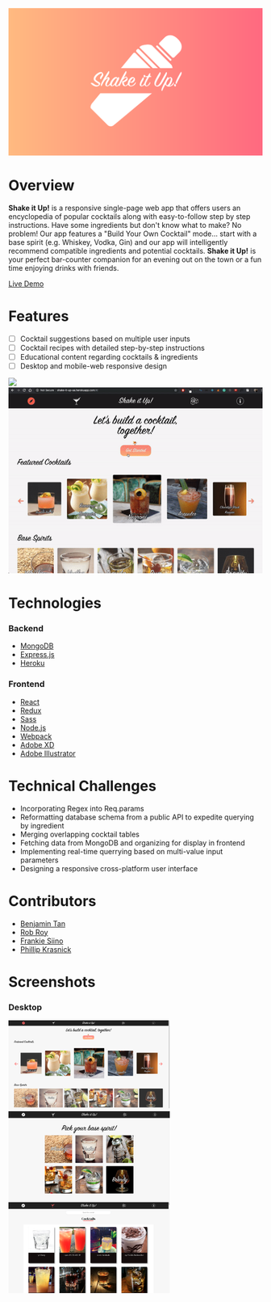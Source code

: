 <img src="https://github.com/BenjaminT88/shake_it_up/blob/master/frontend/src/assets/Logos/SIU%20Logo.png"></img>

# Overview
<strong>Shake it Up!</strong> is a responsive single-page web app that offers users an encyclopedia of popular cocktails along with easy-to-follow step by step instructions. Have some ingredients but don't know what to make? No problem! Our app features a "Build Your Own Cocktail" mode... start with a base spirit (e.g. Whiskey, Vodka, Gin) and our app will intelligently recommend compatible ingredients and potential cocktails. <strong>Shake it Up!</strong> is your perfect bar-counter companion for an evening out on the town or a fun time enjoying drinks with friends.

<a href="http://shake-it-up-aa.herokuapp.com" target="_blank">Live Demo</a>

# Features
- [ ] Cocktail suggestions based on multiple user inputs
- [ ] Cocktail recipes with detailed step-by-step instructions
- [ ] Educational content regarding cocktails & ingredients
- [ ] Desktop and mobile-web responsive design

<img src="https://github.com/BenjaminT88/shake_it_up/blob/master/frontend/src/assets/GIFs/discover.gif"></img>
<img src="https://github.com/BenjaminT88/shake_it_up/blob/master/frontend/src/assets/GIFs/byoc.gif"></img>

# Technologies

### Backend

<ul>
    <a href="https://www.mongodb.com/" target="_blank"><li>MongoDB</li></a>
    <a href="https://expressjs.com/" target="_blank"><li>Express.js</li></a>
    <a href="https://www.heroku.com/" target="_blank"><li>Heroku</li></a>
</ul>

### Frontend

<ul>
    <a href="https://reactjs.org/" target="_blank"><li>React</li></a>
    <a href="https://redux.js.org/" target="_blank"><li>Redux</li></a>
    <a href="https://sass-lang.com/" target="_blank"><li>Sass</li></a>
    <a href="https://nodejs.org/en/" target="_blank"><li>Node.js</li></a>
    <a href="https://webpack.js.org/" target="_blank"><li>Webpack</li></a>
    <a href="https://www.adobe.com/products/xd.html" target="_blank"><li>Adobe XD</li></a>
    <a href="https://www.adobe.com/products/illustrator.html" target="_blank"><li>Adobe Illustrator</li></a>
</ul>

# Technical Challenges

<ul>
    <li>Incorporating Regex into Req.params</li>
    <li>Reformatting database schema from a public API to expedite querying by ingredient</li>
    <li>Merging overlapping cocktail tables</li>
    <li>Fetching data from MongoDB and organizing for display in frontend</li>
    <li>Implementing real-time querrying based on multi-value input parameters</li>
    <li>Designing a responsive cross-platform user interface</li>
</ul>

# Contributors

<ul>
    <a href="https://github.com/BenjaminT88" target="_blank"><li>Benjamin Tan</li></a>
    <a href="https://github.com/robmroy" target="_blank"><li>Rob Roy</li></a>
    <a href="https://github.com/fsiino" target="_blank"><li>Frankie Siino</li></a>
    <a href="https://github.com/SkiesXR" target="_blank"><li>Phillip Krasnick</li></a>
</ul>

# Screenshots

### Desktop

<div style="display: flex; flex-wrap: wrap; justify-content: space-between; align-items: center">
    <img src="https://github.com/BenjaminT88/shake_it_up/blob/master/frontend/src/assets/Screenshots/desktop-splash.png"         height="180" width="320"></img>
    <img src="https://github.com/BenjaminT88/shake_it_up/blob/master/frontend/src/assets/Screenshots/desktop-byoc-base.png"       height="180" width="320"></img>
    <img src="https://github.com/BenjaminT88/shake_it_up/blob/master/frontend/src/assets/Screenshots/desktop-cocktail-idx.png" height="180" width="320"></img>
</div>


